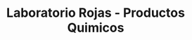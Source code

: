 ---
title: "Laboratorio Rojas - Productos Quimicos"
url: /cochabamba/laboratorio-rojas-productos-quimicos/
shop: Allgemein
---